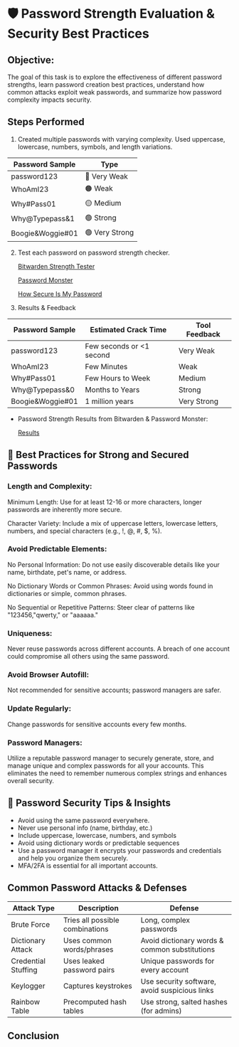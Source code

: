 # 🛡️ Password Strength Evaluation & Security Best Practices

## Objective:

The goal of this task is to explore the effectiveness of different password strengths, learn password creation best practices, understand how common attacks exploit weak passwords, and summarize how password complexity impacts security.

## Steps Performed 

1. Created multiple passwords with varying complexity.
   Used uppercase, lowercase, numbers, symbols, and length variations.

| Password Sample | Type |
| --- | --- |
| password123 | 🔴 Very Weak |
| WhoAmI23 | 🟠 Weak |
| Why#Pass01 | 🟡 Medium |
| Why@Typepass&1 | 🟢 Strong |
| Boogie&Woggie#01 | 🟢 Very Strong |


2. Test each password on password strength checker.

   [Bitwarden Strength Tester](https://bitwarden.com/password-strength/)
   
   [Password Monster](https://www.passwordmonster.com/)
   
   [How Secure Is My Password](https://www.security.org/how-secure-is-my-password/)
   
   
4. Results & Feedback

| Password Sample | Estimated Crack Time | Tool Feedback|
| --- | --- | --- |
| password123 | Few seconds or <1 second | Very Weak |
| WhoAmI23 | Few Minutes | Weak |
| Why#Pass01 | Few Hours to Week | Medium |
| Why@Typepass&0 | Months to Years | Strong |
| Boogie&Woggie#01 | 1 million years | Very Strong |

- Password Strength Results from Bitwarden & Password Monster:
  
  [Results](https://github.com/hellolightning/Elevate-Labs/blob/Task-6/Results.md)

## 



## 🔐 Best Practices for Strong and Secured Passwords

### Length and Complexity:
   
Minimum Length: Use for at least 12-16 or more characters, longer passwords are inherently more secure.

Character Variety: Include a mix of uppercase letters, lowercase letters, numbers, and special characters (e.g., !, @, #, $, %). 

### Avoid Predictable Elements:
 
No Personal Information: Do not use easily discoverable details like your name, birthdate, pet's name, or address.

No Dictionary Words or Common Phrases: Avoid using words found in dictionaries or simple, common phrases.

No Sequential or Repetitive Patterns: Steer clear of patterns like "123456,"qwerty," or "aaaaaa."

### Uniqueness:

Never reuse passwords across different accounts. A breach of one account could compromise all others using the same password.

### Avoid Browser Autofill:

Not recommended for sensitive accounts; password managers are safer.

### Update Regularly: 

Change passwords for sensitive accounts every few months.

### Password Managers:

Utilize a reputable password manager to securely generate, store, and manage unique and complex passwords for all your accounts. 
This eliminates the need to remember numerous complex strings and enhances overall security.

## 🔐 Password Security Tips & Insights

- Avoid using the same password everywhere.
- Never use personal info (name, birthday, etc.)
- Include uppercase, lowercase, numbers, and symbols
- Avoid using dictionary words or predictable sequences
- Use a password manager it encrypts your passwords and credentials and help you organize them securely.
- MFA/2FA is essential for all important accounts.

## Common Password Attacks & Defenses

| Attack Type	| Description |	Defense |
| --- | --- | --- |
| Brute Force |	Tries all possible combinations	| Long, complex passwords |
| Dictionary Attack |	Uses common words/phrases |	Avoid dictionary words & common substitutions |
| Credential Stuffing |	Uses leaked password pairs | Unique passwords for every account |
| Keylogger	| Captures keystrokes |	Use security software, avoid suspicious links |
| Rainbow Table |	Precomputed hash tables	| Use strong, salted hashes (for admins) |

## Conclusion


